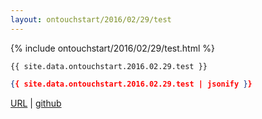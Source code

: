 ```yaml
---
layout: ontouchstart/2016/02/29/test
---
```


{% include ontouchstart/2016/02/29/test.html %}

```
{{ site.data.ontouchstart.2016.02.29.test }}
```

```json
{{ site.data.ontouchstart.2016.02.29.test | jsonify }}
```

<script>
  data = {{ site.data.ontouchstart.2016.02.29.test | jsonify }};
  console.log(data);
</script>

[URL](https://bigdata-mindstorms.github.io/jekyll-playground/public/ontouchstart/2016/02/29/test.html) |
[github](https://github.com/bigdata-mindstorms/jekyll-playground/tree/gh-pages/public/ontouchstart/2016/02/29/test.md)

